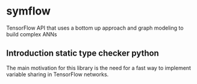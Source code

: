# symflow
TensorFlow API that uses a bottom up approach and graph modeling to build complex ANNs

## Introduction static type checker python

The main motivation for this library is the need for a fast way to implement variable sharing in TensorFlow networks.

